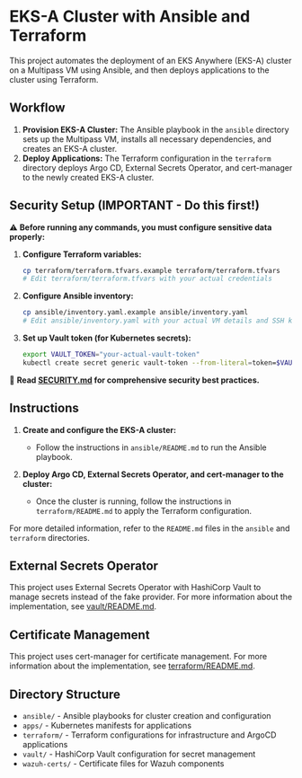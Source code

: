 # EKS-A Cluster with Ansible and Terraform

This project automates the deployment of an EKS Anywhere (EKS-A) cluster on a Multipass VM using Ansible, and then deploys applications to the cluster using Terraform.

## Workflow

1.  **Provision EKS-A Cluster:** The Ansible playbook in the `ansible` directory sets up the Multipass VM, installs all necessary dependencies, and creates an EKS-A cluster.
2.  **Deploy Applications:** The Terraform configuration in the `terraform` directory deploys Argo CD, External Secrets Operator, and cert-manager to the newly created EKS-A cluster.

## Security Setup (IMPORTANT - Do this first!)

⚠️ **Before running any commands, you must configure sensitive data properly:**

1. **Configure Terraform variables:**
   ```bash
   cp terraform/terraform.tfvars.example terraform/terraform.tfvars
   # Edit terraform/terraform.tfvars with your actual credentials
   ```

2. **Configure Ansible inventory:**
   ```bash
   cp ansible/inventory.yaml.example ansible/inventory.yaml
   # Edit ansible/inventory.yaml with your actual VM details and SSH keys
   ```

3. **Set up Vault token (for Kubernetes secrets):**
   ```bash
   export VAULT_TOKEN="your-actual-vault-token"
   kubectl create secret generic vault-token --from-literal=token=$VAULT_TOKEN -n external-secrets
   ```

📖 **Read [SECURITY.md](SECURITY.md) for comprehensive security best practices.**

## Instructions

1.  **Create and configure the EKS-A cluster:**
    -   Follow the instructions in `ansible/README.md` to run the Ansible playbook.

2.  **Deploy Argo CD, External Secrets Operator, and cert-manager to the cluster:**
    -   Once the cluster is running, follow the instructions in `terraform/README.md` to apply the Terraform configuration.

For more detailed information, refer to the `README.md` files in the `ansible` and `terraform` directories.

## External Secrets Operator

This project uses External Secrets Operator with HashiCorp Vault to manage secrets instead of the fake provider. For more information about the implementation, see [vault/README.md](vault/README.md).

## Certificate Management

This project uses cert-manager for certificate management. For more information about the implementation, see [terraform/README.md](terraform/README.md).

## Directory Structure

- `ansible/` - Ansible playbooks for cluster creation and configuration
- `apps/` - Kubernetes manifests for applications
- `terraform/` - Terraform configurations for infrastructure and ArgoCD applications
- `vault/` - HashiCorp Vault configuration for secret management
- `wazuh-certs/` - Certificate files for Wazuh components